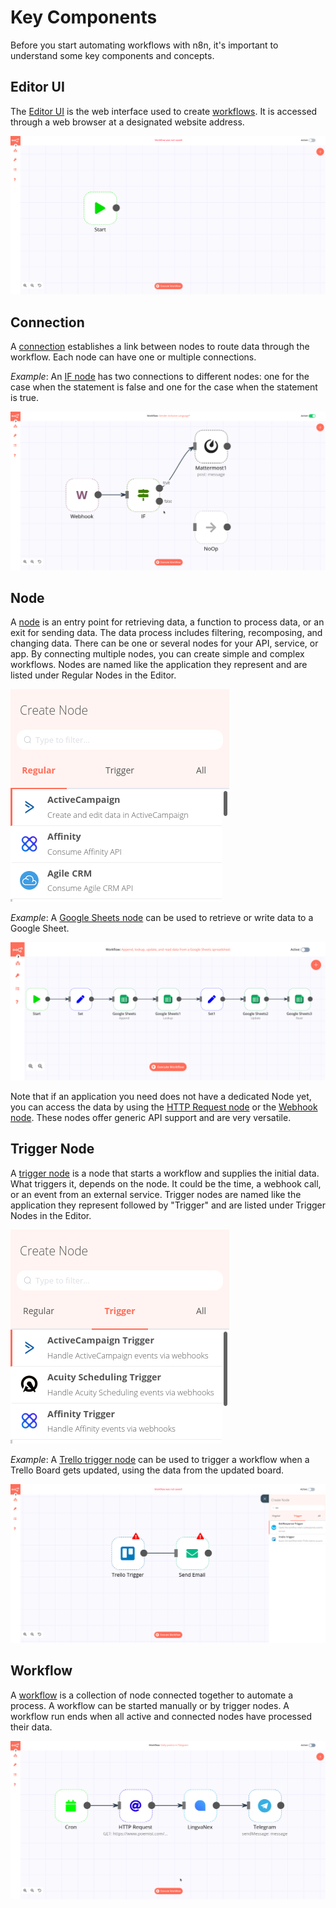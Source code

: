 # Key Components

Before you start automating workflows with n8n, it's important to understand some key components and concepts.

## Editor UI

The [Editor UI](../reference/glossary.md#editor-ui) is the web interface used to create [workflows](#Workflow). It is accessed through a web browser at a designated website address.

![Editor](./images/Editor_UI.gif)

## Connection

A [connection](../reference/glossary.md#connection) establishes a link between nodes to route data through the workflow. Each node can have one or multiple connections.

*Example*: An [IF node](../nodes/nodes-library/core-nodes/If/README.md) has two connections to different nodes: one for the case when the statement is false and one for the case when the statement is true.

![Connection](./images/Connection_ifnode.gif)

## Node

A [node](../reference/glossary.md#node) is an entry point for retrieving data, a function to process data, or an exit for sending data. The data process includes filtering, recomposing, and changing data. There can be one or several nodes for your API, service, or app. By connecting multiple nodes, you can create simple and complex workflows. Nodes are named like the application they represent and are listed under Regular Nodes in the Editor.

![Regular_nodes](./images/Regular_nodes.png)

*Example*: A [Google Sheets node](../nodes/nodes-library/nodes/GoogleSheets/README.md) can be used to retrieve or write data to a Google Sheet.

![Sheets_node](./images/Google_sheets.png)

Note that if an application you need does not have a dedicated Node yet, you can access the data by using the [HTTP Request node](../nodes/nodes-library/core-nodes/HTTPRequest/README.md) or the [Webhook node](../nodes/nodes-library/core-nodes/Webhook/README.md). These nodes offer generic API support and are very versatile.


## Trigger Node

A [trigger node](../reference/glossary.md#trigger) is a node that starts a workflow and supplies the initial data. What triggers it, depends on the node. It could be the time, a webhook call, or an event from an external service. Trigger nodes are named like the application they represent followed by "Trigger" and are listed under Trigger Nodes in the Editor. 

![Trigger_nodes](./images/Trigger_nodes.png)

*Example*: A [Trello trigger node](../nodes/nodes-library/nodes/Trello/README.md) can be used to trigger a workflow when a Trello Board gets updated, using the data from the updated board.

![Trello_trigger](./images/Trello_trigger.png)

## Workflow

A [workflow](../reference/glossary.md#workflow) is a collection of node connected together to automate a process. A workflow can be started manually or by trigger nodes. A workflow run ends when all active and connected nodes have processed their data.

![Workflow](./images/Execute_workflow.gif)